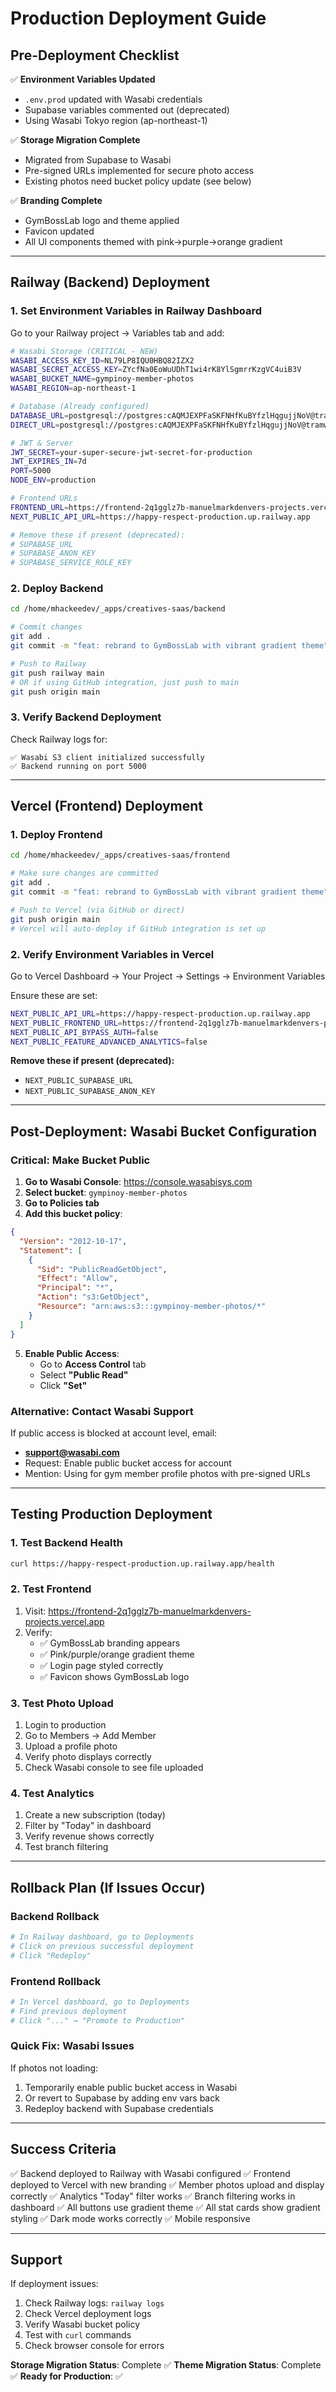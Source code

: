 # Production Deployment Guide

## Pre-Deployment Checklist

✅ **Environment Variables Updated**
- `.env.prod` updated with Wasabi credentials
- Supabase variables commented out (deprecated)
- Using Wasabi Tokyo region (ap-northeast-1)

✅ **Storage Migration Complete**
- Migrated from Supabase to Wasabi
- Pre-signed URLs implemented for secure photo access
- Existing photos need bucket policy update (see below)

✅ **Branding Complete**
- GymBossLab logo and theme applied
- Favicon updated
- All UI components themed with pink→purple→orange gradient

---

## Railway (Backend) Deployment

### 1. Set Environment Variables in Railway Dashboard

Go to your Railway project → Variables tab and add:

```bash
# Wasabi Storage (CRITICAL - NEW)
WASABI_ACCESS_KEY_ID=NL79LP8IQU0HBQ82IZX2
WASABI_SECRET_ACCESS_KEY=ZYcfNa0EoWuUDhT1wi4rK8YlSgmrrKzgVC4uiB3V
WASABI_BUCKET_NAME=gympinoy-member-photos
WASABI_REGION=ap-northeast-1

# Database (Already configured)
DATABASE_URL=postgresql://postgres:cAQMJEXPFaSKFNHfKuBYfzlHqgujjNoV@tramway.proxy.rlwy.net:48777/railway
DIRECT_URL=postgresql://postgres:cAQMJEXPFaSKFNHfKuBYfzlHqgujjNoV@tramway.proxy.rlwy.net:48777/railway

# JWT & Server
JWT_SECRET=your-super-secure-jwt-secret-for-production
JWT_EXPIRES_IN=7d
PORT=5000
NODE_ENV=production

# Frontend URLs
FRONTEND_URL=https://frontend-2q1gglz7b-manuelmarkdenvers-projects.vercel.app
NEXT_PUBLIC_API_URL=https://happy-respect-production.up.railway.app

# Remove these if present (deprecated):
# SUPABASE_URL
# SUPABASE_ANON_KEY
# SUPABASE_SERVICE_ROLE_KEY
```

### 2. Deploy Backend

```bash
cd /home/mhackeedev/_apps/creatives-saas/backend

# Commit changes
git add .
git commit -m "feat: rebrand to GymBossLab with vibrant gradient theme"

# Push to Railway
git push railway main
# OR if using GitHub integration, just push to main
git push origin main
```

### 3. Verify Backend Deployment

Check Railway logs for:
```
✅ Wasabi S3 client initialized successfully
✅ Backend running on port 5000
```

---

## Vercel (Frontend) Deployment

### 1. Deploy Frontend

```bash
cd /home/mhackeedev/_apps/creatives-saas/frontend

# Make sure changes are committed
git add .
git commit -m "feat: rebrand to GymBossLab with vibrant gradient theme"

# Push to Vercel (via GitHub or direct)
git push origin main
# Vercel will auto-deploy if GitHub integration is set up
```

### 2. Verify Environment Variables in Vercel

Go to Vercel Dashboard → Your Project → Settings → Environment Variables

Ensure these are set:
```bash
NEXT_PUBLIC_API_URL=https://happy-respect-production.up.railway.app
NEXT_PUBLIC_FRONTEND_URL=https://frontend-2q1gglz7b-manuelmarkdenvers-projects.vercel.app
NEXT_PUBLIC_API_BYPASS_AUTH=false
NEXT_PUBLIC_FEATURE_ADVANCED_ANALYTICS=false
```

**Remove these if present (deprecated):**
- `NEXT_PUBLIC_SUPABASE_URL`
- `NEXT_PUBLIC_SUPABASE_ANON_KEY`

---

## Post-Deployment: Wasabi Bucket Configuration

### Critical: Make Bucket Public

1. **Go to Wasabi Console**: https://console.wasabisys.com
2. **Select bucket**: `gympinoy-member-photos`
3. **Go to Policies tab**
4. **Add this bucket policy**:

```json
{
  "Version": "2012-10-17",
  "Statement": [
    {
      "Sid": "PublicReadGetObject",
      "Effect": "Allow",
      "Principal": "*",
      "Action": "s3:GetObject",
      "Resource": "arn:aws:s3:::gympinoy-member-photos/*"
    }
  ]
}
```

5. **Enable Public Access**:
   - Go to **Access Control** tab
   - Select **"Public Read"**
   - Click **"Set"**

### Alternative: Contact Wasabi Support

If public access is blocked at account level, email:
- **support@wasabi.com**
- Request: Enable public bucket access for account
- Mention: Using for gym member profile photos with pre-signed URLs

---

## Testing Production Deployment

### 1. Test Backend Health
```bash
curl https://happy-respect-production.up.railway.app/health
```

### 2. Test Frontend
1. Visit: https://frontend-2q1gglz7b-manuelmarkdenvers-projects.vercel.app
2. Verify:
   - ✅ GymBossLab branding appears
   - ✅ Pink/purple/orange gradient theme
   - ✅ Login page styled correctly
   - ✅ Favicon shows GymBossLab logo

### 3. Test Photo Upload
1. Login to production
2. Go to Members → Add Member
3. Upload a profile photo
4. Verify photo displays correctly
5. Check Wasabi console to see file uploaded

### 4. Test Analytics
1. Create a new subscription (today)
2. Filter by "Today" in dashboard
3. Verify revenue shows correctly
4. Test branch filtering

---

## Rollback Plan (If Issues Occur)

### Backend Rollback
```bash
# In Railway dashboard, go to Deployments
# Click on previous successful deployment
# Click "Redeploy"
```

### Frontend Rollback
```bash
# In Vercel dashboard, go to Deployments
# Find previous deployment
# Click "..." → "Promote to Production"
```

### Quick Fix: Wasabi Issues
If photos not loading:
1. Temporarily enable public bucket access in Wasabi
2. Or revert to Supabase by adding env vars back
3. Redeploy backend with Supabase credentials

---

## Success Criteria

✅ Backend deployed to Railway with Wasabi configured
✅ Frontend deployed to Vercel with new branding
✅ Member photos upload and display correctly
✅ Analytics "Today" filter works
✅ Branch filtering works in dashboard
✅ All buttons use gradient theme
✅ All stat cards show gradient styling
✅ Dark mode works correctly
✅ Mobile responsive

---

## Support

If deployment issues:
1. Check Railway logs: `railway logs`
2. Check Vercel deployment logs
3. Verify Wasabi bucket policy
4. Test with `curl` commands
5. Check browser console for errors

**Storage Migration Status**: Complete ✅
**Theme Migration Status**: Complete ✅
**Ready for Production**: ✅
